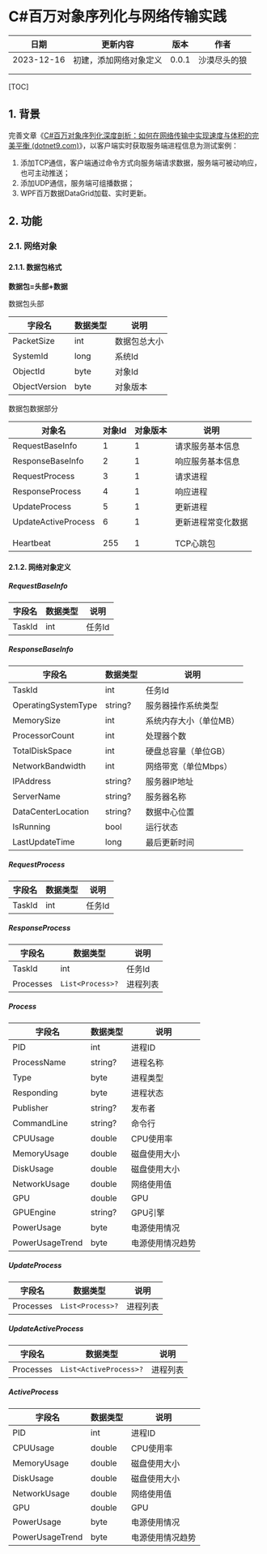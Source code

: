 # C#百万对象序列化与网络传输实践

| 日期       | 更新内容               | 版本  | 作者         |
| ---------- | ---------------------- | ----- | ------------ |
| 2023-12-16 | 初建，添加网络对象定义 | 0.0.1 | 沙漠尽头的狼 |
|            |                        |       |              |
|            |                        |       |              |

[TOC]

## 1. 背景

完善文章《[C#百万对象序列化深度剖析：如何在网络传输中实现速度与体积的完美平衡 (dotnet9.com)](https://dotnet9.com/2023/12/deep-analysis-of-csharp-million-object-serialization-how-to-achieve-a-perfect-balance-between-speed-and-volume-in-network-transm)》，以客户端实时获取服务端进程信息为测试案例：

1. 添加TCP通信，客户端通过命令方式向服务端请求数据，服务端可被动响应，也可主动推送；
2. 添加UDP通信，服务端可组播数据；
3. WPF百万数据DataGrid加载、实时更新。

## 2. 功能

### 2.1. 网络对象

#### 2.1.1. 数据包格式

**数据包=头部+数据**

数据包头部

| 字段名        | 数据类型 | 说明         |
| ------------- | -------- | ------------ |
| PacketSize    | int      | 数据包总大小 |
| SystemId      | long     | 系统Id       |
| ObjectId      | byte     | 对象Id       |
| ObjectVersion | byte     | 对象版本     |

数据包数据部分

| 对象名              | 对象Id | 对象版本 | 说明               |
| ------------------- | ------ | -------- | ------------------ |
| RequestBaseInfo     | 1      | 1        | 请求服务基本信息   |
| ResponseBaseInfo    | 2      | 1        | 响应服务基本信息   |
| RequestProcess      | 3      | 1        | 请求进程           |
| ResponseProcess     | 4      | 1        | 响应进程           |
| UpdateProcess       | 5      | 1        | 更新进程           |
| UpdateActiveProcess | 6      | 1        | 更新进程常变化数据 |
|                     |        |          |                    |
|                     |        |          |                    |
| Heartbeat           | 255    | 1        | TCP心跳包          |

#### 2.1.2. 网络对象定义

##### RequestBaseInfo

| 字段名 | 数据类型 | 说明   |
| ------ | -------- | ------ |
| TaskId | int      | 任务Id |

##### ResponseBaseInfo

| 字段名              | 数据类型 | 说明                   |
| ------------------- | -------- | ---------------------- |
| TaskId              | int      | 任务Id                 |
| OperatingSystemType | string?  | 服务器操作系统类型     |
| MemorySize          | int      | 系统内存大小（单位MB） |
| ProcessorCount      | int      | 处理器个数             |
| TotalDiskSpace      | int      | 硬盘总容量（单位GB）   |
| NetworkBandwidth    | int      | 网络带宽（单位Mbps）   |
| IPAddress           | string?  | 服务器IP地址           |
| ServerName          | string?  | 服务器名称             |
| DataCenterLocation  | string?  | 数据中心位置           |
| IsRunning           | bool     | 运行状态               |
| LastUpdateTime      | long     | 最后更新时间           |

##### RequestProcess

| 字段名 | 数据类型 | 说明   |
| ------ | -------- | ------ |
| TaskId | int      | 任务Id |

##### ResponseProcess

| 字段名    | 数据类型         | 说明     |
| --------- | ---------------- | -------- |
| TaskId    | int              | 任务Id   |
| Processes | `List<Process>?` | 进程列表 |

##### Process

| 字段名          | 数据类型 | 说明             |
| --------------- | -------- | ---------------- |
| PID             | int      | 进程ID           |
| ProcessName     | string?  | 进程名称         |
| Type            | byte     | 进程类型         |
| Responding      | byte     | 进程状态         |
| Publisher       | string?  | 发布者           |
| CommandLine     | string?  | 命令行           |
| CPUUsage        | double   | CPU使用率        |
| MemoryUsage     | double   | 磁盘使用大小     |
| DiskUsage       | double   | 磁盘使用大小     |
| NetworkUsage    | double   | 网络使用值       |
| GPU             | double   | GPU              |
| GPUEngine       | string?  | GPU引擎          |
| PowerUsage      | byte     | 电源使用情况     |
| PowerUsageTrend | byte     | 电源使用情况趋势 |

##### UpdateProcess

| 字段名    | 数据类型         | 说明     |
| --------- | ---------------- | -------- |
| Processes | `List<Process>?` | 进程列表 |

##### UpdateActiveProcess

| 字段名    | 数据类型               | 说明     |
| --------- | ---------------------- | -------- |
| Processes | `List<ActiveProcess>?` | 进程列表 |

##### ActiveProcess

| 字段名          | 数据类型 | 说明             |
| --------------- | -------- | ---------------- |
| PID             | int      | 进程ID           |
| CPUUsage        | double   | CPU使用率        |
| MemoryUsage     | double   | 磁盘使用大小     |
| DiskUsage       | double   | 磁盘使用大小     |
| NetworkUsage    | double   | 网络使用值       |
| GPU             | double   | GPU              |
| PowerUsage      | byte     | 电源使用情况     |
| PowerUsageTrend | byte     | 电源使用情况趋势 |
